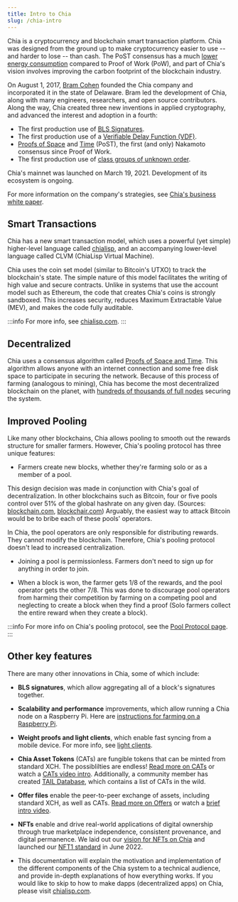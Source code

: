 ```yaml
---
title: Intro to Chia
slug: /chia-intro
---
```


Chia is a cryptocurrency and blockchain smart transaction platform. Chia was designed from the ground up to make cryptocurrency easier to use -- and harder to lose -- than cash. The PoST consensus has a much [lower energy consumption](https://chiapower.org "Chia's energy consumption statistics") compared to Proof of Work (PoW), and part of Chia's vision involves improving the carbon footprint of the blockchain industry.

On August 1, 2017, [Bram Cohen](https://www.chia.net/profiles/bram-cohen "Bram Cohen's Chia profile") founded the Chia company and incorporated it in the state of Delaware. Bram led the development of Chia, along with many engineers, researchers, and open source contributors. Along the way, Chia created three new inventions in applied cryptography, and advanced the interest and adoption in a fourth:

- The first production use of [BLS Signatures](https://github.com/Chia-Network/bls-signatures "Chia's BLS Signatures on GitHub").
- The first production use of a [Verifiable Delay Function (VDF)](https://github.com/Chia-Network/chiavdf "Chia's VDF on GitHub").
- [Proofs of Space](https://github.com/Chia-Network/chiapos "Chia's Proof of Space repository on GitHub") and [Time](https://github.com/Chia-Network/chiavdf "Chia's VDF on GitHub") (PoST), the first (and only) Nakamoto consensus since Proof of Work.
- The first production use of [class groups of unknown order](https://github.com/Chia-Network/vdf-competition/blob/main/classgroups.pdf 'Binary quadratic forms white paper, by Lipa Long').

Chia's mainnet was launched on March 19, 2021. Development of its ecosystem is ongoing.

For more information on the company's strategies, see [Chia's business white paper](https://www.chia.net/whitepaper "Chia's business white paper").

## Smart Transactions

Chia has a new smart transaction model, which uses a powerful (yet simple) higher-level language called [chialisp](https://chialisp.com 'Chialisp.com'), and an accompanying lower-level language called CLVM (ChiaLisp Virtual Machine).

Chia uses the coin set model (similar to Bitcoin's UTXO) to track the blockchain's state. The simple nature of this model facilitates the writing of high value and secure contracts. Unlike in systems that use the account model such as Ethereum, the code that creates Chia's coins is strongly sandboxed. This increases security, reduces Maximum Extractable Value (MEV), and makes the code fully auditable.

:::info
For more info, see [chialisp.com](https://chialisp.com/ 'Chialisp.com').
:::

## Decentralized

Chia uses a consensus algorithm called [Proofs of Space and Time](https://www.chia.net/assets/ChiaGreenPaper.pdf "Chia's Green Paper"). This algorithm allows anyone with an internet connection and some free disk space to participate in securing the network. Because of this process of farming (analogous to mining), Chia has become the most decentralized blockchain on the planet, with [hundreds of thousands of full nodes](https://dashboard.chia.net/d/em15uQ47k/peer-info) securing the system.

## Improved Pooling

Like many other blockchains, Chia allows pooling to smooth out the rewards structure for smaller farmers. However, Chia's pooling protocol has three unique features:

- Farmers create new blocks, whether they're farming solo or as a member of a pool.

This design decision was made in conjunction with Chia's goal of decentralization. In other blockchains such as Bitcoin, four or five pools control over 51% of the global hashrate on any given day. (Sources: [blockchain.com](https://www.blockchain.com/pools "blockchain.com pie chart of Bitcoin's hashrate distribution"), [blockchair.com](https://blockchair.com/bitcoin/charts/hashrate-distribution "blockchair.com pie chart of Bitcoin's hashrate distribution")) Arguably, the easiest way to attack Bitcoin would be to bribe each of these pools' operators.

In Chia, the pool operators are only responsible for distributing rewards. They cannot modify the blockchain. Therefore, Chia's pooling protocol doesn't lead to increased centralization.

- Joining a pool is permissionless. Farmers don't need to sign up for anything in order to join.

- When a block is won, the farmer gets 1/8 of the rewards, and the pool operator gets the other 7/8. This was done to discourage pool operators from harming their competition by farming on a competing pool and neglecting to create a block when they find a proof (Solo farmers collect the entire reward when they create a block).

:::info
For more info on Chia's pooling protocol, see the [Pool Protocol page](/pool-protocol).
:::

## Other key features

There are many other innovations in Chia, some of which include:

- **BLS signatures**, which allow aggregating all of a block's signatures together.

- **Scalability and performance** improvements, which allow running a Chia node on a Raspberry Pi. Here are [instructions for farming on a Raspberry Pi](/chia-on-raspberry-pi).

- **Weight proofs and light clients**, which enable fast syncing from a mobile device. For more info, see [light clients](/light-clients).

- **Chia Asset Tokens** (CATs) are fungible tokens that can be minted from standard XCH. The possiblilties are endless! [Read more on CATs](/cats) or watch a [CATs video intro](https://www.youtube.com/watch?v=yxagP_VC8BE). Additionally, a community member has created [TAIL Database](https://www.taildatabase.com/ 'TAIL database'), which contains a list of CATs in the wild.

- **Offer files** enable the peer-to-peer exchange of assets, including standard XCH, as well as CATs. [Read more on Offers](/offers) or watch a [brief intro video](https://youtu.be/Z2FoZSNtttM 'Offers intro on YouTube').

- **NFTs** enable and drive real-world applications of digital ownership through true marketplace independence, consistent provenance, and digital permanence. We laid out our [vision for NFTs on Chia](https://www.chia.net/2022/05/11/our-vision-for-chia-nfts.en.html) and launched our [NFT1 standard](https://www.chia.net/2022/06/29/1.4.0-introducing-the-chia-nft1-standard.en.html) in June 2022.

- This documentation will explain the motivation and implementation of the different components of the Chia system to a technical audience, and provide in-depth explanations of how everything works. If you would like to skip to how to make dapps (decentralized
  apps) on Chia, please visit [chialisp.com](https://chialisp.com).
